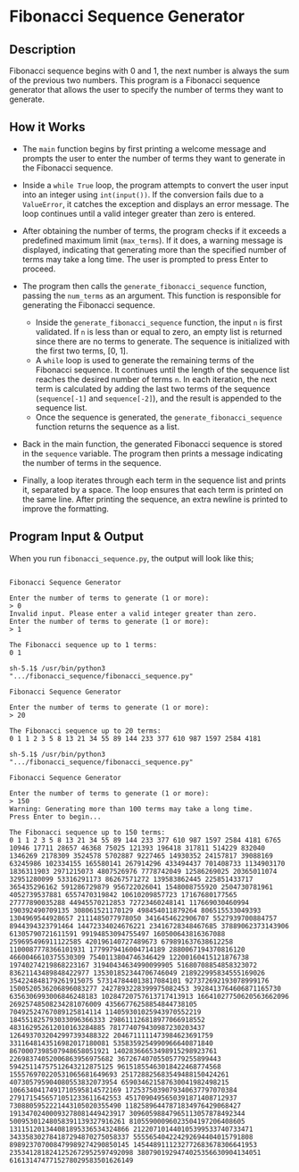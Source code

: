 # Fibonacci Sequence Generator

## Description

Fibonacci sequence begins with 0 and 1, the next number is always the sum of the previous two numbers. This program is a Fibonacci sequence generator that allows the user to specify the number of terms they want to generate.

## How it Works

- The `main` function begins by first printing a welcome message and prompts the user to enter the number of terms they want to generate in the Fibonacci sequence.

- Inside a `while True` loop, the program attempts to convert the user input into an integer using `int(input())`. If the conversion fails due to a `ValueError`, it catches the exception and displays an error message. The loop continues until a valid integer greater than zero is entered.

- After obtaining the number of terms, the program checks if it exceeds a predefined maximum limit (`max_terms`). If it does, a warning message is displayed, indicating that generating more than the specified number of terms may take a long time. The user is prompted to press Enter to proceed.

- The program then calls the `generate_fibonacci_sequence` function, passing the `num_terms` as an argument. This function is responsible for generating the Fibonacci sequence.
    - Inside the `generate_fibonacci_sequence` function, the input `n` is first validated. If `n` is less than or equal to zero, an empty list is returned since there are no terms to generate. The sequence is initialized with the first two terms, [0, 1].
    - A `while` loop is used to generate the remaining terms of the Fibonacci sequence. It continues until the length of the sequence list reaches the desired number of terms `n`. In each iteration, the next term is calculated by adding the last two terms of the sequence (`sequence[-1]` and `sequence[-2]`), and the result is appended to the sequence list.
    - Once the sequence is generated, the `generate_fibonacci_sequence` function returns the sequence as a list.

- Back in the main function, the generated Fibonacci sequence is stored in the `sequence` variable. The program then prints a message indicating the number of terms in the sequence.

- Finally, a loop iterates through each term in the sequence list and prints it, separated by a space. The loop ensures that each term is printed on the same line. After printing the sequence, an extra newline is printed to improve the formatting.

## Program Input & Output
When you run `fibonacci_sequence.py`, the output will look like this;

```

Fibonacci Sequence Generator

Enter the number of terms to generate (1 or more):
> 0
Invalid input. Please enter a valid integer greater than zero.
Enter the number of terms to generate (1 or more):
> 1

The Fibonacci sequence up to 1 terms:
0 1 

sh-5.1$ /usr/bin/python3 ".../fibonacci_sequence/fibonacci_sequence.py"

Fibonacci Sequence Generator

Enter the number of terms to generate (1 or more):
> 20

The Fibonacci sequence up to 20 terms:
0 1 1 2 3 5 8 13 21 34 55 89 144 233 377 610 987 1597 2584 4181 

sh-5.1$ /usr/bin/python3 ".../fibonacci_sequence/fibonacci_sequence.py"

Fibonacci Sequence Generator

Enter the number of terms to generate (1 or more):
> 150
Warning: Generating more than 100 terms may take a long time.
Press Enter to begin...

The Fibonacci sequence up to 150 terms:
0 1 1 2 3 5 8 13 21 34 55 89 144 233 377 610 987 1597 2584 4181 6765 10946 17711 28657 46368 75025 121393 196418 317811 514229 832040 1346269 2178309 3524578 5702887 9227465 14930352 24157817 39088169 63245986 102334155 165580141 267914296 433494437 701408733 1134903170 1836311903 2971215073 4807526976 7778742049 12586269025 20365011074 32951280099 53316291173 86267571272 139583862445 225851433717 365435296162 591286729879 956722026041 1548008755920 2504730781961 4052739537881 6557470319842 10610209857723 17167680177565 27777890035288 44945570212853 72723460248141 117669030460994 190392490709135 308061521170129 498454011879264 806515533049393 1304969544928657 2111485077978050 3416454622906707 5527939700884757 8944394323791464 14472334024676221 23416728348467685 37889062373143906 61305790721611591 99194853094755497 160500643816367088 259695496911122585 420196140727489673 679891637638612258 1100087778366101931 1779979416004714189 2880067194370816120 4660046610375530309 7540113804746346429 12200160415121876738 19740274219868223167 31940434634990099905 51680708854858323072 83621143489848422977 135301852344706746049 218922995834555169026 354224848179261915075 573147844013817084101 927372692193078999176 1500520536206896083277 2427893228399975082453 3928413764606871165730 6356306993006846248183 10284720757613717413913 16641027750620563662096 26925748508234281076009 43566776258854844738105 70492524767089125814114 114059301025943970552219 184551825793033096366333 298611126818977066918552 483162952612010163284885 781774079430987230203437 1264937032042997393488322 2046711111473984623691759 3311648143516982017180081 5358359254990966640871840 8670007398507948658051921 14028366653498915298923761 22698374052006863956975682 36726740705505779255899443 59425114757512643212875125 96151855463018422468774568 155576970220531065681649693 251728825683549488150424261 407305795904080553832073954 659034621587630041982498215 1066340417491710595814572169 1725375039079340637797070384 2791715456571051233611642553 4517090495650391871408712937 7308805952221443105020355490 11825896447871834976429068427 19134702400093278081449423917 30960598847965113057878492344 50095301248058391139327916261 81055900096023504197206408605 131151201344081895336534324866 212207101440105399533740733471 343358302784187294870275058337 555565404224292694404015791808 898923707008479989274290850145 1454489111232772683678306641953 2353412818241252672952597492098 3807901929474025356630904134051 6161314747715278029583501626149 

```
